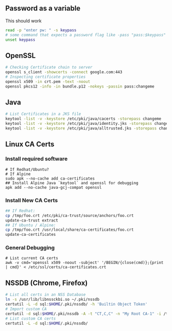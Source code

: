 ## Password as a variable
This should work
```bash
read -p "enter pw: " -s keypass
# some command that expects a password flag like -pass "pass:$keypass"
unset keypass
```

## OpenSSL
```bash
# Checking Certificate chain to server
openssl s_client -showcerts -connect google.com:443
# Inspecting certificate properties
openssl x509 -in crt.pem -text -noout
openssl pkcs12 -info -in bundle.p12 -nokeys -passin pass:changeme
```

## Java
```bash
# List Certificates in a JKS file
keytool -list -v -keystore /etc/pki/java/cacerts -storepass changeme
keytool -list -v -keystore /etc/pki/java/identity.jks -storepass changeme
keytool -list -v -keystore /etc/pki/java/alltrusted.jks -storepass changeme
```

## Linux CA Certs
### Install required software
```shell
# If Redhat/Ubuntu?
# If Alpine
sudo apk --no-cache add ca-certificates
## Install Alpine Java `keytool` and openssl for debugging
apk add --no-cache java-gcj-compat openssl
```

### Install New CA Certs
```bash
## If Redhat:
cp /tmp/foo.crt /etc/pki/ca-trust/source/anchors/foo.crt
update-ca-trust extract
## If Ubuntu / Alpine:
cp /tmp/foo.crt /usr/local/share/ca-certificates/foo.crt
update-ca-certificates
```
### General Debugging
```shell
# List current CA certs
awk -v cmd='openssl x509 -noout -subject' '/BEGIN/{close(cmd)};{print | cmd}' < /etc/ssl/certs/ca-certificates.crt
```

## NSSDB (Chrome, Firefox)
```bash
# List all certs in an NSS Database
ln -s /usr/lib/libnssckbi.so ~/.pki/nssdb
certutil -L -d sql:$HOME/.pki/nssdb/ -h 'Builtin Object Token'
# Import custom CA
certutil -d sql:$HOME/.pki/nssdb -A -t "CT,C,C" -n "My Root CA-1" -i /tmp/pki/MyRootCA1.crt
# List custom CA certs
certutil -L -d sql:$HOME/.pki/nssdb/
```

